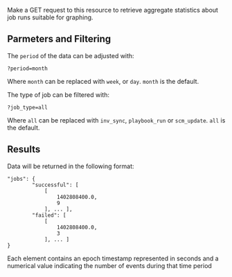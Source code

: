 Make a GET request to this resource to retrieve aggregate statistics about job runs suitable for graphing.

## Parmeters and Filtering

The `period` of the data can be adjusted with:

    ?period=month

Where `month` can be replaced with `week`, or `day`.  `month` is the default.

The type of job can be filtered with:

    ?job_type=all

Where `all` can be replaced with `inv_sync`, `playbook_run` or `scm_update`.  `all` is the default.

## Results

Data will be returned in the following format:

    "jobs": {
            "successful": [
                [
                    1402808400.0, 
                    9
                ], ... ],
            "failed": [
    	        [
                    1402808400.0, 
                    3
                ], ... ]
    }

Each element contains an epoch timestamp represented in seconds and a numerical value indicating
the number of events during that time period
